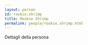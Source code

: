 ```yaml
---
layout: person
id: rookie.shrimp
title: Rookie Shrimp
permalink: people/rookie.shrimp.html
---
```


Dettagli della persona